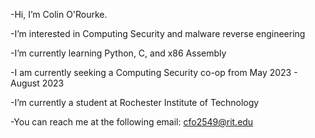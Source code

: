-Hi, I’m Colin O'Rourke. 

-I’m interested in Computing Security and malware reverse engineering 

-I’m currently learning Python, C, and x86 Assembly

-I am currently seeking a Computing Security co-op from May 2023 - August 2023

-I’m currently a student at Rochester Institute of Technology 

-You can reach me at the following email: cfo2549@rit.edu

